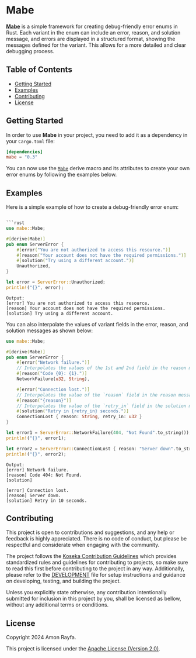 # Mabe

[**Mabe**](https://crates.io/crates/mabe) is a simple framework for creating debug-friendly error enums in Rust. Each variant in
the enum can include an error, reason, and solution message, and errors are displayed in a structured format, showing the
messages defined for the variant. This allows for a more detailed and clear debugging process.

## Table of Contents

- [Getting Started](#getting-started)
- [Examples](#examples)
- [Contributing](#contributing)
- [License](#license)

## Getting Started

In order to use **Mabe** in your project, you need to add it as a dependency in your `Cargo.toml` file:

```toml
[dependencies]
mabe = "0.3"
```

You can now use the [`Mabe`](https://docs.rs/mabe/latest/mabe/derive.Mabe.html) derive macro and its attributes to create your
own error enums by following the examples below.

## Examples

Here is a simple example of how to create a debug-friendly error enum:

````rust

```rust
use mabe::Mabe;

#[derive(Mabe)]
pub enum ServerError {
    #[error("You are not authorized to access this resource.")]
    #[reason("Your account does not have the required permissions.")]
    #[solution("Try using a different account.")]
    Unauthorized,
}

let error = ServerError::Unauthorized;
println!("{}", error);
````

```plaintext
Output:
[error] You are not authorized to access this resource.
[reason] Your account does not have the required permissions.
[solution] Try using a different account.
```

You can also interpolate the values of variant fields in the error, reason, and solution messages as shown below:

```rust
use mabe::Mabe;

#[derive(Mabe)]
pub enum ServerError {
    #[error("Network failure.")]
    // Interpolates the values of the 1st and 2nd field in the reason message.
    #[reason("Code {0}: {1}.")]
    NetworkFailure(u32, String),

    #[error("Connection lost.")]
    // Interpolates the value of the `reason` field in the reason message.
    #[reason("{reason}")]
    // Interpolates the value of the `retry_in` field in the solution message.
    #[solution("Retry in {retry_in} seconds.")]
    ConnectionLost { reason: String, retry_in: u32 }
}

let error1 = ServerError::NetworkFailure(404, "Not Found".to_string());
println!("{}", error1);

let error2 = ServerError::ConnectionLost { reason: "Server down".to_string(), retry_in: 10 };
println!("{}", error2);
```

```plaintext
Output:
[error] Network failure.
[reason] Code 404: Not Found.
[solution]

[error] Connection lost.
[reason] Server down.
[solution] Retry in 10 seconds.
```

## Contributing

This project is open to contributions and suggestions, and any help or feedback is highly appreciated. There is no code of
conduct, but please be respectful and considerate when engaging with the community.

The project follows the [Koseka Contribution Guidelines](https://koseka.org/contribution-guidelines) which provides standardized
rules and guidelines for contributing to projects, so make sure to read this first before contributing to the project in any
way. Additionally, please refer to the [DEVELOPMENT](DEVELOPMENT.md) file for setup instructions and guidance on developing,
testing, and building the project.

Unless you explicitly state otherwise, any contribution intentionally submitted for inclusion in this project by you, shall be
licensed as bellow, without any additional terms or conditions.

## License

Copyright 2024 Amon Rayfa.

This project is licensed under the [Apache License (Version 2.0)](LICENSE).
